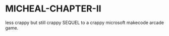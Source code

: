 # MICHEAL-CHAPTER-II
less crappy but still crappy SEQUEL to a crappy microsoft makecode arcade game.
